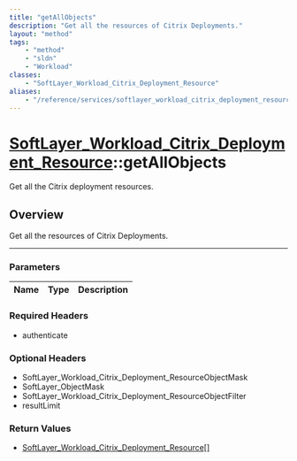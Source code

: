 ```yaml
---
title: "getAllObjects"
description: "Get all the resources of Citrix Deployments."
layout: "method"
tags:
    - "method"
    - "sldn"
    - "Workload"
classes:
    - "SoftLayer_Workload_Citrix_Deployment_Resource"
aliases:
    - "/reference/services/softlayer_workload_citrix_deployment_resource/getAllObjects"
---
```

# [SoftLayer_Workload_Citrix_Deployment_Resource](/reference/services/SoftLayer_Workload_Citrix_Deployment_Resource)::getAllObjects

Get all the Citrix deployment resources.


## Overview 
Get all the resources of Citrix Deployments. 

-----

### Parameters 
|Name | Type | Description |
| --- | --- | --- |


### Required Headers
* authenticate


### Optional Headers
* SoftLayer_Workload_Citrix_Deployment_ResourceObjectMask
* SoftLayer_ObjectMask
* SoftLayer_Workload_Citrix_Deployment_ResourceObjectFilter
* resultLimit

### Return Values
* <a href='/reference/datatypes/SoftLayer_Workload_Citrix_Deployment_Resource'>SoftLayer_Workload_Citrix_Deployment_Resource[] </a>




